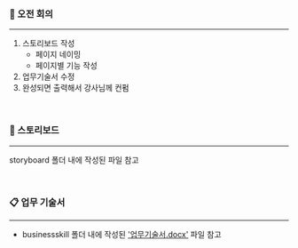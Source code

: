 ### 💛 오전 회의
---
1. 스토리보드 작성
    - 페이지 네이밍
    - 페이지별 기능 작성
2. 업무기술서 수정
3. 완성되면 출력해서 강사님께 컨펌

<br>

### 🎨 스토리보드
---
storyboard 폴더 내에 작성된 파일 참고

<br> 

### 📋 업무 기술서
---
- businessskill 폴더 내에 작성된 ['업무기술서.docx'](https://github.com/haramiee/project/blob/main/businessskill/%EC%97%85%EB%AC%B4%EA%B8%B0%EC%88%A0%EC%84%9C.docx) 파일 참고
